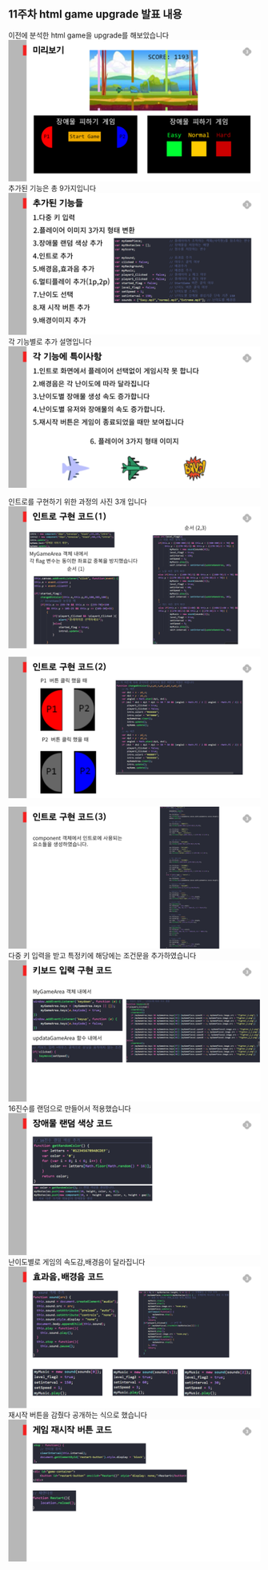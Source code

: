 ## 11주차 html game upgrade 발표 내용 

이전에 분석한 html game을 upgrade를 해보았습니다
![Screenshot](./img/p_미리보기.png)
추가된 기능은 총 9가지입니다
![Screenshot](./img/p_추가된기능정리.png)
각 기능별로 추가 설명입니다
![Screenshot](./img/p_기능별특이사항.png)

인트로를 구현하기 위한 과정의 사진 3개 입니다
![Screenshot](./img/p_인트로구현_1.png)

![Screenshot](./img/p_인트로구현_2.png)

![Screenshot](./img/p_인트로구현_3.png)
다중 키 입력을 받고 특정키에 해당에는 조건문을 추가하였습니다
![Screenshot](./img/p_키보드입력구현.png)
16진수를 랜덤으로 만들어서 적용했습니다
![Screenshot](./img/p_장애물랜덤색상.png)
난이도별로 게임의 속도감,배경음이 달라집니다
![Screenshot](./img/p_효과음,배경음.png)
재시작 버튼을 감췄다 공개하는 식으로 했습니다 
![Screenshot](./img/p_재시작버튼.png)
